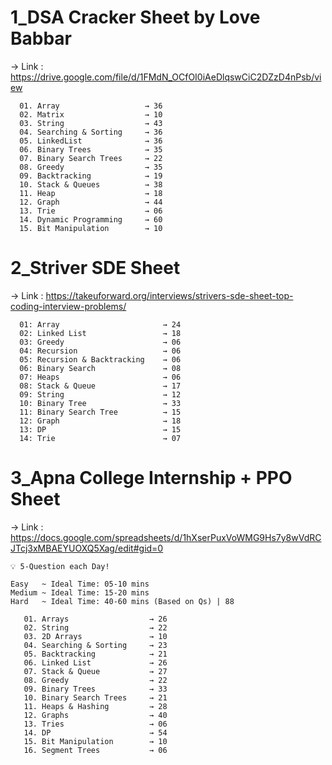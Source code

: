 # 1_DSA Cracker Sheet by Love Babbar

-> Link : https://drive.google.com/file/d/1FMdN_OCfOI0iAeDlqswCiC2DZzD4nPsb/view

      01. Array                   → 36
      02. Matrix                  → 10
      03. String                  → 43
      04. Searching & Sorting     → 36
      05. LinkedList              → 36
      06. Binary Trees            → 35
      07. Binary Search Trees     → 22
      08. Greedy                  → 35
      09. Backtracking            → 19
      10. Stack & Queues          → 38
      11. Heap                    → 18
      12. Graph                   → 44
      13. Trie                    → 06
      14. Dynamic Programming     → 60
      15. Bit Manipulation        → 10

# 2_Striver SDE Sheet

-> Link : https://takeuforward.org/interviews/strivers-sde-sheet-top-coding-interview-problems/

      01: Array                       → 24
      02: Linked List                 → 18
      03: Greedy                      → 06
      04: Recursion                   → 06
      05: Recursion & Backtracking    → 06
      06: Binary Search               → 08
      07: Heaps                       → 06
      08: Stack & Queue               → 17
      09: String                      → 12
      10: Binary Tree                 → 33
      11: Binary Search Tree          → 15
      12: Graph                       → 18
      13: DP                          → 15
      14: Trie                        → 07
      
  # 3_Apna College Internship + PPO Sheet
  
 -> Link : https://docs.google.com/spreadsheets/d/1hXserPuxVoWMG9Hs7y8wVdRCJTcj3xMBAEYUOXQ5Xag/edit#gid=0
 
    💡 5-Question each Day!
    
    Easy   ~ Ideal Time: 05-10 mins
    Medium ~ Ideal Time: 15-20 mins
    Hard   ~ Ideal Time: 40-60 mins (Based on Qs) | 88
 
       01. Arrays                  → 26 
       02. String                  → 22
       03. 2D Arrays               → 10
       04. Searching & Sorting     → 23
       05. Backtracking            → 21
       06. Linked List             → 26
       07. Stack & Queue           → 27
       08. Greedy                  → 22
       09. Binary Trees            → 33
       10. Binary Search Trees     → 21
       11. Heaps & Hashing         → 28
       12. Graphs                  → 40
       13. Tries                   → 06
       14. DP                      → 54
       15. Bit Manipulation        → 10
       16. Segment Trees           → 06
